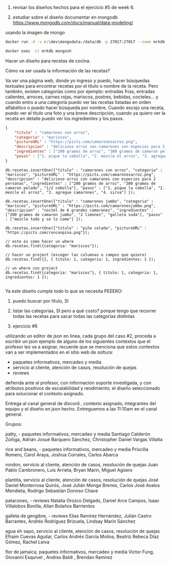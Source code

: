 1. revisar los diseños hechos para el ejercicio #5 de week 6. 

2. estudiar sobre el diseño documentar en mongodb https://www.mongodb.com/docs/manual/data-modeling/ 

usando la imagen de mongo
```sh
docker run -d -v c:\dev\mongodata:/data/db -p 27017:27017 --name mrkdb  mongo mongod --port 27017 --dbpath /data/db

docker exec -it mrkdb mongosh
```

Hacer un diseño para recetas de cocina.

Cómo va ser usada la información de las recetas?

Va ser una página web, donde yo ingreso y puedo, hacer búsquedas textuales para encontrar
recetas por el título o nombre de la receta. Pero también, existen categorías como por ejemplo: entradas frias, entradas calientes, arroces, carnes rojas, mariscos, postres, bebidas, cocteles...
y cuando entro a una categoría puedo ver las recetas listadas en orden alfabético o puedo hacer búsqueda por nombre. Cuando escojo una receta, puedo ver el titulo una foto y una breve descripción, cuando ya quiero ver la receta en detalle puedo ver los ingredientes y los pasos. 



```json
{
    "titulo" : "camarones con arroz",
    "categoria" : "mariscos",
    "pictureURL" : "https://picts.com/camaronesarroz.png",
    "descripcion" : "delicioso arroz con camarones con especies para 2 personas",
    "ingredientes" : ["200 gramos de arroz", "300 gramos de camaron pelado", "1/2 cebolla"],
    "pasos" : ["1. pique la cebolla", "2. mezcle el arroz", "3. agregue camarones", "4. sirva"]
}
```

```mongodb
db.recetas.insertOne({"titulo" : "camarones con arroz", "categoria" : "mariscos", "pictureURL" : "https://picts.com/camaronesarroz.png", "descripcion" : "delicioso arroz con camarones con especies para 2 personas", "ingredientes" : ["200 gramos de arroz", "300 gramos de camaron pelado", "1/2 cebolla"], "pasos" : ["1. pique la cebolla", "2. mezcle el arroz", "3. agregue camarones", "4. sirva"] });

db.recetas.insertOne({"titulo" : "camarones jumbo", "categoria" : "mariscos", "pictureURL" : "https://picts.com/camaronesjumbo.png", "descripcion" : "coctel de 6 grandes camarones", "ingredientes" : ["200 gramos de camaron jumbo", "2 limones", "galleta soda"], "pasos" : ["mezcle todo y se lo come"] });

db.recetas.insertOne({"titulo" : "piña colada", "pictureURL" : "https://picts.com/ronconpina.png"});

// esto es como hacer un where
db.recetas.find({categoria: "mariscos"});

// hacer un project (escoger las columnas o campos que quiero)
db.recetas.find({}, { titulo: 1, categoria: 1, ingredientes: 1 });

// un where con project
db.recetas.find({categoria: "mariscos"}, { titulo: 1, categoria: 1, ingredientes: 1 });


```

Ya este diseño cumple todo lo que se necesita PEEERO:
1. puedo buscar por título, SI
2. listar las categorías, SI pero a qué costo? porque tengo que recorrer todas las recetas para sacar todas las categorías distintas





3. ejercicio #6 

utilizando un editor de json en linea, cada grupo del caso #2, proceda a escribir un json ejemplo de alguno de los siguientes contextos que el profesor les va a asignar, recuerde que se menciona que estos contextos van a ser implementados en el sitio web de soltura: 

- paquetes informativos, mercadeo y media
- servicio al cliente, atención de casos, resolución de quejas
- reviews

defienda ante al profesor, con información soporte investigada, y con atributos positivos de escalabilidad y rendimiento; el diseño seleccionado para solucionar el contexto asignado. 

Entrega al canal general de discord , contexto asignado,  integrantes del equipo y el diseño en json hecho. Entreguemos a las 11:10am en el canal general. 

Grupos:

patty, - paquetes informativos, mercadeo y media
Santiago Calderón Zúñiga, Adrián Josué Barquero Sánchez, Christopher Daniel Vargas Villalta 

rice and beans, - paquetes informativos, mercadeo y media
Priscilla Romero, Carol Araya, Joshua Corrales, Carlos Abarca

rondon, servicio al cliente, atención de casos, resolución de quejas
Juan Pablo Cambronero, Luis Arrieta, Bryan Marin, Miguel Agüero

plantita, servicio al cliente, atención de casos, resolución de quejas
José Daniel Monterrosa Quirós, José Julián Monge Brenes, Carlos José Avalos Mendieta, Rodrigo Sebastián Donoso Chave

patacones, - reviews
Natalia Orozco Delgado,  Daniel Arce Campos, Isaac Villalobos Bonilla, Allan Bolaños Barrientos

galleta de gengibre, - reviews
Elías Ramírez Hernández, Julián Castro Barrantes, Andrés Rodríguez Brizuela, Lindsay Marín Sánchez

agua eh sapo, servicio al cliente, atención de casos, resolución de quejas
Efraim Cuevas Aguilar, Carlos Andrés García Molina, Beatriz Rebeca Díaz Gómez, Rachel Leiva

flor de jamaica, paquetes informativos, mercadeo y media
Victor Fung, Giovanni Esquivel , Andres Baldi , Brendan Ramirez


